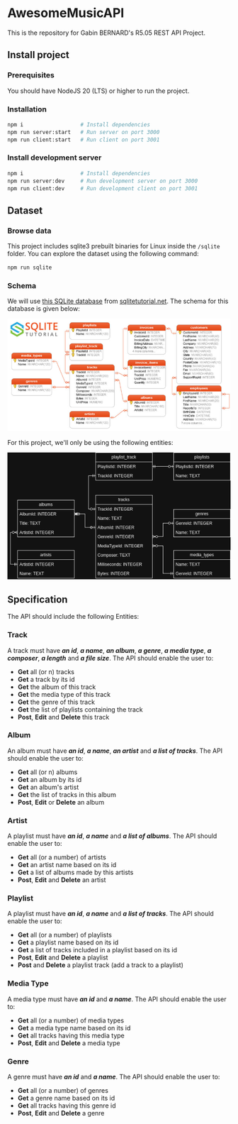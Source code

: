 # AwesomeMusicAPI

This is the repository for Gabin BERNARD's R5.05 REST API Project.

## Install project

### Prerequisites

You should have NodeJS 20 (LTS) or higher to run the project.

### Installation

```bash
npm i                  # Install dependencies
npm run server:start   # Run server on port 3000
npm run client:start   # Run client on port 3001
```

### Install development server

```bash
npm i                  # Install dependencies
npm run server:dev     # Run development server on port 3000
npm run client:dev     # Run development client on port 3001
```

## Dataset

### Browse data

This project includes sqlite3 prebuilt binaries for Linux inside the `/sqlite` folder. You can explore the dataset using the following command:

```bash
npm run sqlite
```

### Schema

We will use [this SQLite database](https://www.sqlitetutorial.net/sqlite-sample-database/) from [sqlitetutorial.net](https://www.sqlitetutorial.net/). The schema for this database is given below:

![db_schema_default.jpg](db_schema_default.jpg)

For this project, we'll only be using the following entities:

![db_schema_project.png](db_schema_project.png)

## Specification

The API should include the following Entities:

### Track

A track must have ***an id***, ***a name***, ***an album***, ***a genre***, ***a media type***, ***a composer***, ***a length*** and ***a file size***. The API should enable the user to:
- **Get** all (or n) tracks
- **Get** a track by its id
- **Get** the album of this track
- **Get** the media type of this track
- **Get** the genre of this track
- **Get** the list of playlists containing the track
- **Post**, **Edit** and **Delete** this track

### Album

An album must have ***an id***, ***a name***, ***an artist*** and ***a list of tracks***. The API should enable the user to:
- **Get** all (or n) albums
- **Get** an album by its id
- **Get** an album's artist
- **Get** the list of tracks in this album
- **Post**, **Edit** or **Delete** an album

### Artist

A playlist must have ***an id***, ***a name*** and ***a list of albums***. The API should enable the user to:
- **Get** all (or a number) of artists
- **Get** an artist name based on its id
- **Get** a list of albums made by this artists
- **Post**, **Edit** and **Delete** an artist

### Playlist

A playlist must have ***an id***, ***a name*** and ***a list of tracks***. The API should enable the user to:
- **Get** all (or a number) of playlists
- **Get** a playlist name based on its id
- **Get** a list of tracks included in a playlist based on its id
- **Post**, **Edit** and **Delete** a playlist
- **Post** and **Delete** a playlist track (add a track to a playlist)

### Media Type

A media type must have ***an id*** and ***a name***. The API should enable the user to:
- **Get** all (or a number) of media types
- **Get** a media type name based on its id
- **Get** all tracks having this media type
- **Post**, **Edit** and **Delete** a media type

### Genre

A genre must have ***an id*** and ***a name***. The API should enable the user to:
- **Get** all (or a number) of genres
- **Get** a genre name based on its id
- **Get** all tracks having this genre id
- **Post**, **Edit** and **Delete** a genre